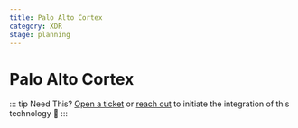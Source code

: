 ```yaml
---
title: Palo Alto Cortex
category: XDR
stage: planning
---
```


<!-- vale Google.Headings = NO -->

# Palo Alto Cortex

<!-- vale Google.Headings = YES -->

<PluginStatus :category="$frontmatter.category" :stage="$frontmatter.stage" />

::: tip Need This?
[Open a ticket](https://github.com/LogCraftIO/logcraft-cli/issues) or [reach out](mailto:hello@logcraft.io) to initiate the integration of this technology :tada:
:::
